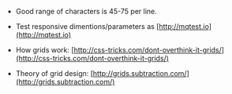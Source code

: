 * Good range of characters is 45-75 per line.

* Test responsive dimentions/parameters as [http://mqtest.io](http://mqtest.io)

* How grids work: [http://css-tricks.com/dont-overthink-it-grids/](http://css-tricks.com/dont-overthink-it-grids/)

* Theory of grid design: [http://grids.subtraction.com/](http://grids.subtraction.com/)

